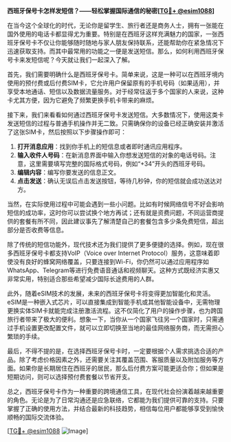 **西班牙保号卡怎样发短信？——轻松掌握国际通信的秘密[[TG💪+ @esim1088](https://t.me/s/esim1088)]**

在当今这个全球化的时代，无论你是留学生、旅行者还是商务人士，拥有一张能在国外使用的电话卡都显得尤为重要。特别是在西班牙这样充满魅力的国家，一张西班牙保号卡不仅让你能够随时随地与家人朋友保持联系，还能帮助你在紧急情况下迅速获取支持。而其中最常用的功能之一便是发送短信。那么，如何利用西班牙保号卡来发短信呢？今天就让我们一起深入了解。

首先，我们需要明确什么是西班牙保号卡。简单来说，这是一种可以在西班牙境内使用的预付费或后付费SIM卡，它允许用户保留原有的手机号码（如果适用），并享受本地通话、短信以及数据流量服务。对于经常往返于多个国家的人来说，这种卡尤其方便，因为它避免了频繁更换手机卡带来的麻烦。

接下来，我们来看看如何通过西班牙保号卡发送短信。大多数情况下，使用这类卡发送短信的过程与普通手机操作并无二致。只需确保你的设备已经正确安装并激活了这张SIM卡，然后按照以下步骤操作即可：

1. **打开消息应用**：找到你手机上的短信息或者即时通讯应用程序。
2. **输入收件人号码**：在新消息界面中输入你想发送短信的对象的电话号码。注意，这里需要填写完整的国际格式号码，例如“+34”开头的西班牙号码。
3. **编辑内容**：编写你要发送的信息正文。
4. **点击发送**：确认无误后点击发送按钮，等待几秒钟，你的短信就会成功送达对方。

当然，在实际使用过程中可能会遇到一些小问题。比如有时候网络信号不好会影响短信的成功率，这时你可以尝试换个地方再试；还有就是资费问题，不同运营商提供的套餐有所不同，因此建议事先了解清楚自己的套餐包含多少条免费短信，超出部分是否收费等信息。

除了传统的短信功能外，现代技术还为我们提供了更多便捷的选择。例如，现在很多西班牙保号卡都支持VoIP（Voice over Internet Protocol）服务，这意味着即使没有良好的蜂窝网络覆盖，只要连接到Wi-Fi，你仍然可以通过应用程序如WhatsApp、Telegram等进行免费语音通话和视频聊天。这种方式既经济实惠又非常实用，特别适合那些希望减少国际长途费用的人群。

此外，随着eSIM技术的发展，未来的西班牙保号卡将变得更加智能化和灵活。eSIM是一种嵌入式芯片，可以直接集成到智能手机或其他智能设备中，无需物理更换实体SIM卡就能完成注册激活流程。这不仅简化了用户的操作步骤，也为跨国旅行者带来了极大的便利。想象一下，当你从一个国家飞往另一个国家时，只需通过手机设置更改配置文件，就可以立即切换至当地的最佳网络服务商，而无需担心繁琐的手续。

最后，不得不提的是，在选择西班牙保号卡时，一定要根据个人需求挑选合适的产品。除了考虑价格因素之外，还需要关注其覆盖范围、客服质量以及附加服务等方面。如果你是长期居住在西班牙的居民，那么后付费方案可能更适合你；但如果是短期访问，则可以选择预付费套餐以节省开支。

总之，西班牙保号卡作为一种重要的跨境通信工具，在现代社会扮演着越来越重要的角色。无论是为了日常沟通还是应急联络，它都能为我们提供可靠的支持。只要掌握了正确的使用方法，并结合最新的科技趋势，相信每位用户都能够享受到愉快顺畅的国际交流体验。

[[TG💪+ @esim1088](https://t.me/s/esim1088) ![Image](https://i.postimg.cc/4NQfJmqS/Snipaste-2025-05-13-00-14-12.png)]